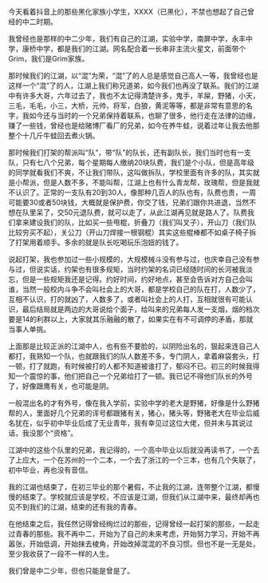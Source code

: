 今天看着抖音上的那些黑化家族小学生，XXXX（已黑化），不禁也想起了自己曾经的中二时期。

我曾经也是那样的中二少年，我们有自己的江湖，实验中学，南屏中学，永丰中学，康桥中学，都是我们的江湖。网名配合着一长串非主流火星文，前面带个Grim，我们是Grim家族。

那时候我们的江湖，以“混”为荣，“混”了的人总是感觉自己高人一等，我曾经也是这样一个“混”了的人，江湖上我们称兄道弟，如今我们也再没了联系。我们的江湖中有许多大哥，六年过去了，我也不太记得清楚许多，鬼手，羊屎，野猪，小天，三毛，毛毛，小三，大桥，元帅，将军，白狼，黄泥等等，都是非常有意思的名字，我如今还与当时的一个兄弟保持着联系，也聊了很多，他行走在法律的边缘，赚了一些钱，曾经也是给赌博厂看厂的兄弟，如今在养牛蛙，说着过年让我去他那整个十几斤牛蛙回去煮火锅。

那时候我们打架的帮派叫“队”，带“队”的队长，还有副队长，我们当时也有一支队，只有七八个兄弟，每个星期每人缴纳20块队费，我们是个小队，但是高年级的同学就看我们不爽，不让我们带队，这叫做拆队，学校里面有许多的队，其实就是小帮派，但是人数不多，不能叫帮，江湖上也有什么青龙帮，玫瑰帮，但是我就不认识了。正常的一支队有20到30人，像那种几百人的队也有，队费也贵，一周可能要30或者50块钱，大概就是保护费，你交了钱，兄弟们跟你共进退，当然不想在队里呆了，交50元退队费，就可以走了，从此江湖再见就是路人了。队费我们拿来建设我们的队，比如买一些甩棍，折叠刀（我们叫叉子），开山刀（我们队比较穷买不起），关公刀（开山刀焊接一根钢棍）其实这些棍棒都不如桌子椅子拆了打架用着顺手。多余的就是队长吃喝玩乐泡妞的钱了。

说起打架，我也参加过一些小规模的，大规模械斗没有参与过，也庆幸自己没有参与过，但说实话，约架也有很多规矩，当时约架的名词已经随时间的长河被我淡忘，但是一些规矩我还是记得。约好时间，约好地点，甚至会告诉对方自己会叫谁，当然一般校内斗争不会叫社会上的大哥，都是学校自己的队在打，人数少了，互相不认识，打的就凶了，人数多了，或者叫社会上的人打，互相就很有可能认识，最后结局就是两边的大哥说给个面子，给叫来的兄弟每人发一支烟，烟的档次要是14的利群以上，大家就其乐融融的散了，如果实在有不可调停的矛盾，那就当事人单挑。

上面那是比较正派的江湖中人，也有些不要脸的，以阴险出名的，狠起来连自己人都打，我熟知一个队，也就跟我们的队人数差不多，专门阴人，拿着麻袋套头，打一顿，打了就跑，有时候被打的人都不知道被谁打了，郁闷不已。初三的时候我得知一个震惊的事，他们把自己一个兄弟给打了一顿。我已记不得他们队长的外号了，好像跟鹰有关，也可能是阴。

一般混出名的才有外号，像在我入学前，实验中学的老大是野猪，好像是什么野猪帮的人，里面好几个兄弟的诨号都跟猪有关，猪心，猪头等，野猪老大在毕业后威名犹在，似乎初中毕业后成了无业青年，我有幸见过这位大佬，但并未与其说过话，我没那个“资格”。

江湖中的这些个队里的兄弟，我记得的，一个高中毕业以后就没再读书了，一个去了上应大，一个在苏州的一个二本，一个去了浙江的一个三本，也有几个失联了，初中毕业，再也没有音信。

我的江湖也结束了，在初三毕业的那个暑假，不止我的江湖，连带整个江湖，都慢慢的结束了。学校就应该是学校，不应该是江湖，但我们从江湖中来，最终却再也见不到我们的江湖，结束的还有我的青春。

在他结束之后，我任然记得曾经绚烂过的那些，记得曾经一起打架的那些，一起走过青春的那些。我不再中二，开始为了自己的未来考虑，开始努力学习，开始不再嚣张，开始低调，开始抹去棱角，开始改掉混混的不良习惯。但也不是一无是处，至少我收获了一段不一样的人生。

我们曾是中二少年，但也只能是曾是了。
